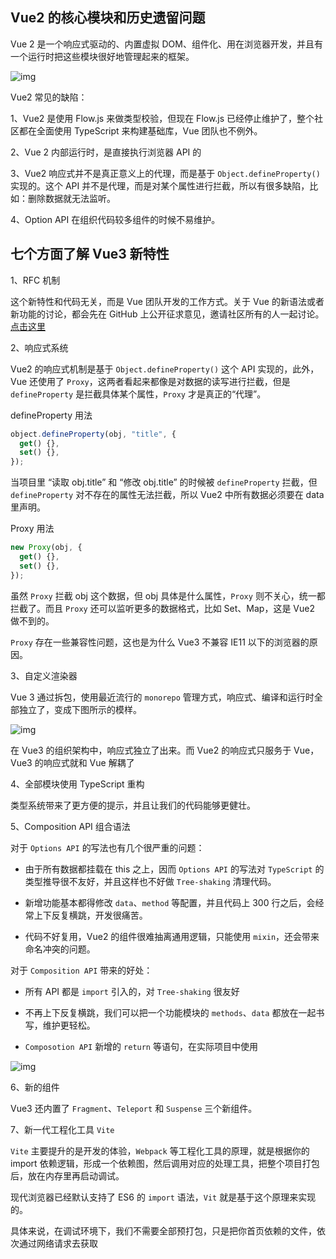 ## Vue2 的核心模块和历史遗留问题

Vue 2 是一个响应式驱动的、内置虚拟 DOM、组件化、用在浏览器开发，并且有一个运行时把这些模块很好地管理起来的框架。

![img](https://static001.geekbang.org/resource/image/df/a2/df099da509445a941d129eb9696935a2.jpg?wh=1661x957)

Vue2 常见的缺陷：

1、Vue2 是使用 Flow.js 来做类型校验，但现在 Flow.js 已经停止维护了，整个社区都在全面使用 TypeScript 来构建基础库，Vue 团队也不例外。

2、Vue 2 内部运行时，是直接执行浏览器 API 的

3、Vue2 响应式并不是真正意义上的代理，而是基于 `Object.defineProperty()` 实现的。这个 API 并不是代理，而是对某个属性进行拦截，所以有很多缺陷，比如：删除数据就无法监听。

4、Option API 在组织代码较多组件的时候不易维护。

## 七个方面了解 Vue3 新特性

1、RFC 机制

这个新特性和代码无关，而是 Vue 团队开发的工作方式。关于 Vue 的新语法或者新功能的讨论，都会先在 GitHub 上公开征求意见，邀请社区所有的人一起讨论。[点击这里](https://github.com/vuejs/rfcs)

2、响应式系统

Vue2 的响应式机制是基于 `Object.defineProperty()` 这个 API 实现的，此外，Vue 还使用了 `Proxy`，这两者看起来都像是对数据的读写进行拦截，但是 `defineProperty` 是拦截具体某个属性，`Proxy` 才是真正的“代理”。

defineProperty 用法

```js
object.defineProperty(obj, "title", {
  get() {},
  set() {},
});
```

当项目里 “读取 obj.title” 和 “修改 obj.title” 的时候被 `defineProperty` 拦截，但 `defineProperty` 对不存在的属性无法拦截，所以 Vue2 中所有数据必须要在 data 里声明。

Proxy 用法

```js
new Proxy(obj, {
  get() {},
  set() {},
});
```

虽然 `Proxy` 拦截 obj 这个数据，但 obj 具体是什么属性，`Proxy` 则不关心，统一都拦截了。而且 `Proxy` 还可以监听更多的数据格式，比如 Set、Map，这是 Vue2 做不到的。

`Proxy` 存在一些兼容性问题，这也是为什么 Vue3 不兼容 IE11 以下的浏览器的原因。

3、自定义渲染器

Vue 3 通过拆包，使用最近流行的 `monorepo` 管理方式，响应式、编译和运行时全部独立了，变成下图所示的模样。

![img](https://static001.geekbang.org/resource/image/95/0c/9573fb8b18cb694fe9959b82742ecb0c.jpg?wh=1444x824)

在 Vue3 的组织架构中，响应式独立了出来。而 Vue2 的响应式只服务于 Vue，Vue3 的响应式就和 Vue 解耦了

4、全部模块使用 TypeScript 重构

类型系统带来了更方便的提示，并且让我们的代码能够更健壮。

5、Composition API 组合语法

对于 `Options API` 的写法也有几个很严重的问题：

- 由于所有数据都挂载在 this 之上，因而 `Options API` 的写法对 `TypeScript` 的类型推导很不友好，并且这样也不好做 `Tree-shaking` 清理代码。

- 新增功能基本都得修改 `data`、`method` 等配置，并且代码上 300 行之后，会经常上下反复横跳，开发很痛苦。

- 代码不好复用，Vue2 的组件很难抽离通用逻辑，只能使用 `mixin`，还会带来命名冲突的问题。

对于 `Composition API` 带来的好处：

- 所有 API 都是 `import` 引入的，对 `Tree-shaking` 很友好

- 不再上下反复横跳，我们可以把一个功能模块的 `methods`、`data` 都放在一起书写，维护更轻松。

- `Composotion API` 新增的 `return` 等语句，在实际项目中使用

![img](https://static001.geekbang.org/resource/image/a0/5f/a0010538b40e48fc5fc68b0eed2b025f.jpg?wh=3220x2046)

6、新的组件

Vue3 还内置了 `Fragment`、`Teleport` 和 `Suspense` 三个新组件。

7、新一代工程化工具 `Vite`

`Vite` 主要提升的是开发的体验，`Webpack` 等工程化工具的原理，就是根据你的 import 依赖逻辑，形成一个依赖图，然后调用对应的处理工具，把整个项目打包后，放在内存里再启动调试。

现代浏览器已经默认支持了 ES6 的 `import` 语法，`Vit` 就是基于这个原理来实现的。

具体来说，在调试环境下，我们不需要全部预打包，只是把你首页依赖的文件，依次通过网络请求去获取